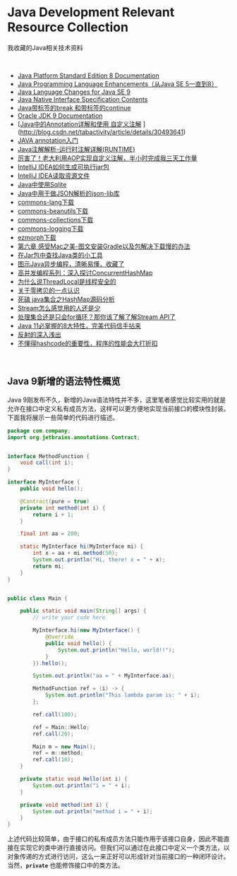 # Java Development Relevant Resource Collection
我收藏的Java相关技术资料

<br />

- [Java Platform Standard Edition 8 Documentation](https://docs.oracle.com/javase/8/docs/index.html)
- [Java Programming Language Enhancements（从Java SE 5一直到8）](https://docs.oracle.com/javase/8/docs/technotes/guides/language/enhancements.html#javase8)
- [Java Language Changes for Java SE 9](https://docs.oracle.com/javase/9/language/toc.htm#JSLAN-GUID-B06D7006-D9F4-42F8-AD21-BF861747EDCF)
- [Java Native Interface Specification Contents](https://docs.oracle.com/javase/9/docs/specs/jni/index.html)
- [Java带标签的break 和带标签的continue](https://www.cnblogs.com/woaixingxing/p/6394952.html)
- [Oracle JDK 9 Documentation](https://docs.oracle.com/javase/9/)
- [[Java中的Annotation详解和使用 自定义注解](http://blog.csdn.net/tabactivity/article/details/30493641)
](http://blog.csdn.net/tabactivity/article/details/30493641)
- [JAVA annotation入门](http://blog.csdn.net/hbcui1984/article/details/4735487)
- [Java注解解析-运行时注解详解(RUNTIME)](https://blog.csdn.net/jsonChumpKlutz/article/details/81747839)
- [厉害了！老大利用AOP实现自定义注解，半小时完成我三天工作量](https://www.toutiao.com/a6795903732807631363/)
- [IntelliJ IDEA如何生成可执行jar包](https://jingyan.baidu.com/article/c275f6ba0bbb65e33d7567cb.html)
- [IntelliJ IDEA读取资源文件](https://blog.csdn.net/yanwushu/article/details/43764303)
- [Java中使用Sqlite](https://bitbucket.org/xerial/sqlite-jdbc)
- [Java中用于做JSON解析的json-lib库](http://json-lib.sourceforge.net)
- [commons-lang下载](http://commons.apache.org/proper/commons-lang/index.html)
- [commons-beanutils下载](http://commons.apache.org/proper/commons-beanutils/)
- [commons-collections下载](http://commons.apache.org/proper/commons-collections/)
- [commons-logging下载](https://commons.apache.org/proper/commons-logging/)
- [ezmorph下载](http://ezmorph.sourceforge.net)
- [第六章 感受Mac之美-图文安装Gradle以及包解决下载慢的办法](https://www.toutiao.com/a6812509372137079299/)
- [在Jar包中查找Java类的小工具](https://blog.csdn.net/kongxx/article/details/85753286)
- [图示Java异步编程，清晰易懂，收藏了](https://www.toutiao.com/i6678498547207242253/)
- [高并发编程系列：深入探讨ConcurrentHashMap](https://www.toutiao.com/a6680034750784078347/)
- [为什么说ThreadLocal是线程安全的](https://www.toutiao.com/a6742843066614284807/)
- [关于零拷贝的一点认识](https://www.toutiao.com/a6680353701208523272)
- [死磕 java集合之HashMap源码分析](https://www.toutiao.com/a6688257890353938947)
- [Stream怎么感觉用的人还是少](https://www.toutiao.com/a6700346920361001483)
- [处理集合还是只会for循环？那你该了解了解Stream API了](https://www.toutiao.com/a6699360552717648388/)
- [Java 11必掌握的8大特性，完美代码信手拈来](https://www.toutiao.com/a6719656856689574407)
- [反射的深入浅出](https://www.toutiao.com/a6723009453613924872)
- [不懂得hashcode的重要性，程序的性能会大打折扣](https://www.toutiao.com/a6759004326334562823/)

<br />

## Java 9新增的语法特性概览

Java 9刚发布不久，新增的Java语法特性并不多，这里笔者感觉比较实用的就是允许在接口中定义私有成员方法，这样可以更方便地实现当前接口的模块性封装。下面我将展示一些简单的代码进行描述。

```java
package com.company;
import org.jetbrains.annotations.Contract;


interface MethodFunction {
    void call(int i);
}

interface MyInterface {
    public void hello();

    @Contract(pure = true)
    private int method(int i) {
        return i + 1;
    }

    final int aa = 200;

    static MyInterface hi(MyInterface mi) {
        int x = aa + mi.method(50);
        System.out.println("Hi, there! x = " + x);
        return mi;
    }
}


public class Main {

    public static void main(String[] args) {
        // write your code here

        MyInterface.hi(new MyInterface() {
            @Override
            public void hello() {
                System.out.println("Hello, world!!");
            }
        }).hello();

        System.out.println("aa = " + MyInterface.aa);

        MethodFunction ref = (i) -> {
            System.out.println("This lambda param is: " + i);
        };

        ref.call(100);

        ref = Main::Hello;
        ref.call(20);

        Main m = new Main();
        ref = m::method;
        ref.call(10);
    }

    private static void Hello(int i) {
        System.out.println("i = " + i);
    }

    private void method(int i) {
        System.out.println("method i = " + i);
    }
}

```

上述代码比较简单，由于接口的私有成员方法只能作用于该接口自身，因此不能直接在实现它的类中进行直接访问。但我们可以通过在此接口中定义一个类方法，以对象传递的方式进行访问，这么一来正好可以形成针对当前接口的一种闭环设计。当然，**`private`** 也能修饰接口中的类方法。


